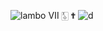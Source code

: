 ![lambo](https://user-images.githubusercontent.com/123539384/216864871-eaac8ed7-ced8-4578-9a25-563618aef079.gif) Ⅶ  🀧  ✟ 
![d](https://user-images.githubusercontent.com/123539384/216898360-b8654d40-1c80-4498-b5af-f880456daf42.png)




